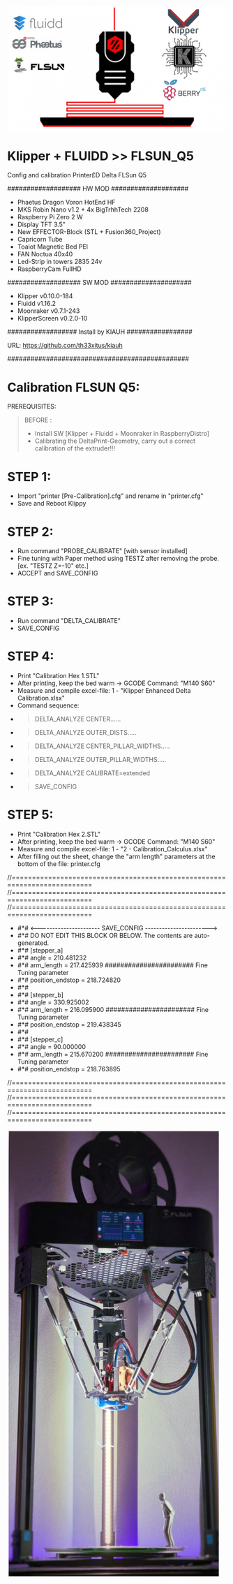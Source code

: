 ![Logo](logo.jpg)



# Klipper + FLUIDD >> FLSUN_Q5
Config and calibration Printer£D Delta FLSun Q5

################### HW MOD ####################
- Phaetus Dragon Voron HotEnd HF
- MKS Robin Nano v1.2 + 4x BigTrhhTech 2208
- Raspberry Pi Zero 2 W 
- Display TFT 3.5"
- New EFFECTOR-Block (STL + Fusion360_Project)
- Capricorn Tube
- Toaiot Magnetic Bed PEI
- FAN Noctua 40x40 
- Led-Strip in towers 2835 24v
- RaspberryCam FullHD

################### SW MOD #####################
- Klipper v0.10.0-184
- Fluidd  v1.16.2
- Moonraker v0.7.1-243
- KlipperScreen v0.2.0-10

##################   Install by KIAUH   #################

URL: https://github.com/th33xitus/kiauh

###############################################


# Calibration FLSUN Q5:

 PREREQUISITES:
> BEFORE :
>- Install SW [Klipper + Fluidd + Moonraker in RaspberryDistro]
>- Calibrating the DeltaPrint-Geometry, carry out a correct calibration of the extruder!!! 

# STEP 1:
- Import "printer [Pre-Calibration].cfg" and rename in "printer.cfg"
- Save and Reboot Klippy

# STEP 2:
- Run command "PROBE_CALIBRATE" 
[with sensor installed]
- Fine tuning with Paper method using TESTZ after removing the probe.
[ex. "TESTZ Z=-10" etc.]
- ACCEPT and SAVE_CONFIG

# STEP 3:
- Run command "DELTA_CALIBRATE"
- SAVE_CONFIG

# STEP 4:
- Print "Calibration Hex 1.STL"
- After printing, keep the bed warm -> GCODE Command: "M140 S60"
- Measure and compile excel-file: 1 - "Klipper Enhanced Delta Calibration.xlsx"
- Command sequence:
-    > DELTA_ANALYZE CENTER......
-    > DELTA_ANALYZE OUTER_DISTS.....   
-    > DELTA_ANALYZE CENTER_PILLAR_WIDTHS.....
-    > DELTA_ANALYZE OUTER_PILLAR_WIDTHS.....
-    > DELTA_ANALYZE CALIBRATE=extended
-    > SAVE_CONFIG

  
# STEP 5:
 - Print "Calibration Hex 2.STL"
 - After printing, keep the bed warm -> GCODE Command: "M140 S60"
 - Measure and compile excel-file: 1 - "2 - Calibration_Calculus.xlsx"
 - After filling out the sheet, change the "arm length" parameters at the bottom of the file: printer.cfg

//==========================================================================
//==========================================================================
//==========================================================================

- #*# <---------------------- SAVE_CONFIG ----------------------->
- #*# DO NOT EDIT THIS BLOCK OR BELOW. The contents are auto-generated.
- #*# [stepper_a]
- #*# angle = 210.481232
- #*# arm_length = 217.425939                 ####################### Fine Tuning parameter 
- #*# position_endstop = 218.724820
- #*#
- #*# [stepper_b]
- #*# angle = 330.925002
- #*# arm_length = 216.095900                ####################### Fine Tuning parameter 
- #*# position_endstop = 219.438345
- #*#
- #*# [stepper_c]
- #*# angle = 90.000000
- #*# arm_length = 215.670200               ####################### Fine Tuning parameter 
- #*# position_endstop = 218.763895

//==========================================================================
//==========================================================================
//==========================================================================

![PrintQ5](FLSun_Q5.png)
